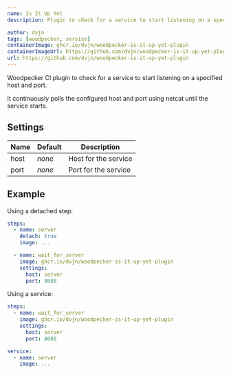 ```yaml
---
name: Is It Up Yet
description: Plugin to check for a service to start listening on a specified host and port.

author: dvjn
tags: [woodpecker, service]
containerImage: ghcr.io/dvjn/woodpecker-is-it-up-yet-plugin
containerImageUrl: https://github.com/dvjn/woodpecker-is-it-up-yet-plugin/pkgs/container/woodpecker-is-it-up-yet-plugin
url: https://github.com/dvjn/woodpecker-is-it-up-yet-plugin
---
```


Woodpecker CI plugin to check for a service to start listening on a specified host and port.

It continuously polls the configured host and port using netcat until the service starts.

## Settings

| Name | Default | Description          |
| ---- | ------- | -------------------- |
| host | _none_  | Host for the service |
| port | _none_  | Port for the service |

## Example

Using a detached step:

```yaml
steps:
  - name: server
    detach: true
    image: ...

  - name: wait_for_server
    image: ghcr.io/dvjn/woodpecker-is-it-up-yet-plugin
    settings:
      host: server
      port: 8080
```

Using a service:

```yaml
steps:
  - name: wait_for_server
    image: ghcr.io/dvjn/woodpecker-is-it-up-yet-plugin
    settings:
      host: server
      port: 8080

service:
  - name: server
    image: ...
```
